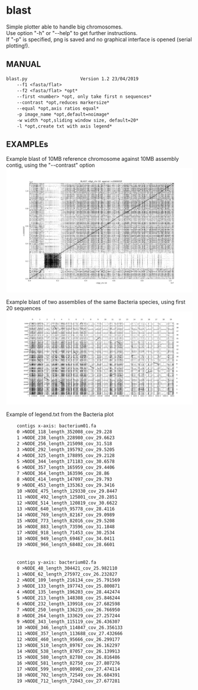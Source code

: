 # blast
Simple plotter able to handle big chromosomes.  
Use option "-h" or "--help" to get further instructions.  
If "-p" is specified, png is saved and no graphical interface is opened (serial plotting!).  

  
## MANUAL  

    blast.py					Version 1.2	23/04/2019
        --f1 <fasta/flat>
        --f2 <fasta/flat> *opt*
        --first <number> *opt, only take first n sequences*
        --contrast *opt,reduces markersize*
        --equal *opt,axis ratios equal*
        -p image_name *opt,default=noimage*
        -w width *opt,sliding window size, default=20*
        -l *opt,create txt with axis legend*


## EXAMPLEs


Example blast of 10MB reference chromosome against 10MB assembly contig, using the "--contrast" option
![10_MB_chr plot](/example/example_10MB_chr.png)


Example blast of two assemblies of the same Bacteria species, using first 20 sequences 
![bacteria flatfile plot](/example/example_bacteria.png)


Example of legend.txt from the Bacteria plot


        contigs x-axis: bacterium01.fa
        0 >NODE_118_length_352008_cov_29.228
        1 >NODE_238_length_228980_cov_29.6623
        2 >NODE_256_length_215098_cov_31.518
        3 >NODE_292_length_195792_cov_29.5205
        4 >NODE_325_length_178895_cov_29.2128
        5 >NODE_344_length_171183_cov_30.6578
        6 >NODE_357_length_165959_cov_29.4406
        7 >NODE_364_length_163596_cov_28.86
        8 >NODE_414_length_147097_cov_29.793
        9 >NODE_453_length_135363_cov_29.3416
        10 >NODE_475_length_129330_cov_29.8447
        11 >NODE_492_length_125801_cov_28.2851
        12 >NODE_514_length_120819_cov_30.6622
        13 >NODE_640_length_95778_cov_28.4116
        14 >NODE_769_length_82167_cov_29.0989
        15 >NODE_773_length_82016_cov_29.5208
        16 >NODE_883_length_73596_cov_31.1848
        17 >NODE_918_length_71453_cov_30.2534
        18 >NODE_949_length_69467_cov_34.0411
        19 >NODE_966_length_68402_cov_28.6601


        contigs y-axis: bacterium02.fa
        0 >NODE_48_length_304421_cov_25.982110
        1 >NODE_62_length_275972_cov_26.232827
        2 >NODE_109_length_216134_cov_25.791569
        3 >NODE_133_length_197743_cov_25.800871
        4 >NODE_135_length_196203_cov_28.442474
        5 >NODE_213_length_148308_cov_25.846244
        6 >NODE_232_length_139918_cov_27.682598
        7 >NODE_250_length_136235_cov_26.766950
        8 >NODE_264_length_133629_cov_27.257244
        9 >NODE_343_length_115119_cov_26.436307
        10 >NODE_346_length_114847_cov_26.356133
        11 >NODE_357_length_113688_cov_27.432666
        12 >NODE_460_length_95666_cov_26.299177
        13 >NODE_510_length_89767_cov_26.162297
        14 >NODE_538_length_87057_cov_26.139913
        15 >NODE_580_length_82780_cov_26.816486
        16 >NODE_581_length_82750_cov_27.807276
        17 >NODE_599_length_80902_cov_27.474114
        18 >NODE_702_length_72549_cov_26.684391
        19 >NODE_712_length_72043_cov_27.677281
